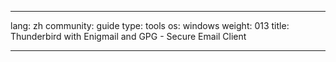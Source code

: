 

---

lang: zh
community: guide
type: tools
os: windows
weight: 013
title: Thunderbird with Enigmail and GPG - Secure Email Client

---

<stub>

